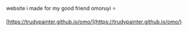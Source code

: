 website i made for my good friend omoruyi ⭐️

[https://trudypainter.github.io/omo/](https://trudypainter.github.io/omo/)
